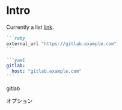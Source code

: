 # Intro

Currently a list [link](https://gitlab.com/name[]).

````markdown
```ruby
external_url "https://gitlab.example.com"
```

```yaml
gitlab:
  host: "gitlab.example.com"
```
````

gitlab

オプション
